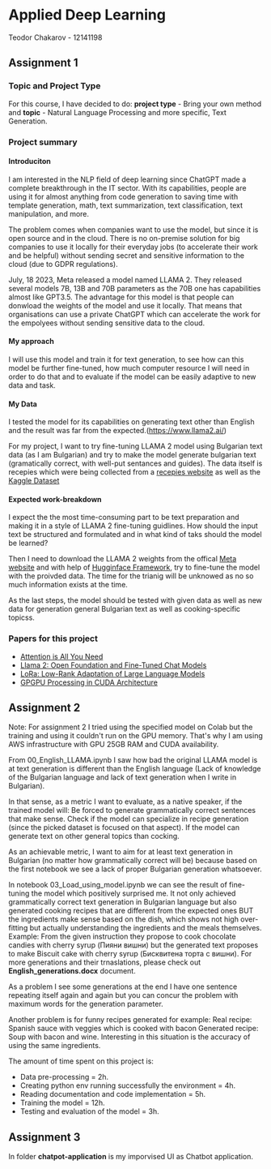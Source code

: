 # Applied Deep Learning
Teodor Chakarov - 12141198

## Assignment 1
### Topic and Project Type
For this course, I have decided to do: **project type** - Bring your own method and **topic** - Natural Language Processing and more specific, Text Generation.

### Project summary
#### Introduciton
I am interested in the NLP field of deep learning since ChatGPT made a complete breakthrough in the IT sector. With its capabilities, people are using it for almost anything from code generation to saving time with template generation, math, text summarization, text classification, text manipulation, and more.

The problem comes when companies want to use the model, but since it is open source and in the cloud. There is no on-premise solution for big companies to use it locally for their everyday jobs (to accelerate their work and be helpful) without sending secret and sensitive information to the cloud (due to GDPR regulations). 

July, 18 2023, Meta released a model named LLAMA 2. They released several models 7B, 13B and 70B parameters as the 70B one has capabilities almost like GPT3.5. The advantage for this model is that people can donwload the weights of the model and use it locally. That means that organisations can use a private ChatGPT which can accelerate the work for the empolyees without sending sensitive data to the cloud. 

#### My approach
I will use this model and train it for text generation, to see how can this model be further fine-tuned, how much computer resource I will need in order to do that and to evaluate if the model can be easily adaptive to new data and task.

#### My Data
I tested the model for its capabilities on generating text other than English and the result was far from the expected.(https://www.llama2.ai/)

For my project, I want to try fine-tuning LLAMA 2 model using Bulgarian text data (as I am Bulgarian) and try to make the model generate bulgarian text (gramatically correct, with well-put sentances and guides). The data itself is recepies which were being collected from a [recepies website](https://receptite.com/) as well as the [Kaggle Dataset](https://www.kaggle.com/datasets/auhide/bulgarian-recipes-dataset/)


#### Expected work-breakdown 
I expect the the most time-consuming part to be text preparation and making it in a style of LLAMA 2 fine-tuning guidlines. How should the input text be structured and formulated and in what kind of taks should the model be learned?

Then I need to download the LLAMA 2 weights from the offical [Meta website](https://ai.meta.com/llama/) and with help of [Hugginface Framework](https://huggingface.co/docs/transformers/main/model_doc/llama2), try to fine-tune the model with the proivded data. The time for the trianig will be unknowed as no so much information exists at the time.

As the last steps, the model should be tested with given data as well as new data for generation general Bulgarian text as well as cooking-specific topicss. 

### Papers for this project
 - [Attention is All You Need](https://arxiv.org/abs/1202.4347)
 - [Llama 2: Open Foundation and Fine-Tuned Chat Models](https://arxiv.org/abs/2307.09288)
 - [LoRa: Low-Rank Adaptation of Large Language Models](https://arxiv.org/abs/2106.09685)
 - [GPGPU Processing in CUDA Architecture](https://arxiv.org/abs/1202.4347)


## Assignment 2
Note: For assignment 2 I tried using the specified model on Colab but the training and using it couldn't run on the GPU memory. That's why I am using AWS infrastructure with GPU 25GB RAM and CUDA availability.

From 00_English_LLAMA.ipynb I saw how bad the original LLAMA model is at text generation is different than the English language (Lack of knowledge of the Bulgarian language and lack of text generation when I write in Bulgarian). 

In that sense, as a metric I want to evaluate, as a native speaker, if the trained model will:
Be forced to generate grammatically correct sentences that make sense.
Check if the model can specialize in recipe generation (since the picked dataset is focused on that aspect).
If the model can generate text on other general topics than cocking.

As an achievable metric, I want to aim for at least text generation in Bulgarian (no matter how grammatically correct will be) because based on the first notebook we see a lack of proper Bulgarian generation whatsoever.

In notebook 03_Load_using_model.ipynb we can see the result of fine-tuning the model which positively surprised me. It not only achieved grammatically correct text generation in Bulgarian language but also generated cooking recipes that are different from the expected ones BUT the ingredients make sense based on the dish, which shows not high over-fitting but actually understanding the ingredients and the meals themselves.\
Example:
From the given instruction they propose to cook chocolate candies with cherry syrup  (Пияни вишни) but the generated text proposes to make Biscuit cake with cherry syrup (Бисквитена торта с вишни). For more generations and their trnaslations, please check out **English_generations.docx** document.

As a problem I see some generations at the end I have one sentence repeating itself again and again but you can concur the problem with maximum words for the generation parameter.

Another problem is for funny recipes generated for example:
Real recipe: Spanish sauce with veggies which is cooked with bacon
Generated recipe: Soup with bacon and wine. 
Interesting in this situation is the accuracy of using the same ingredients.

The amount of time spent on this project is:
 - Data pre-processing = 2h.
 - Creating python env running successfully the environment = 4h.
 - Reading documentation and code implementation = 5h.
 - Training the model = 12h.
 - Testing and evaluation of the model = 3h.

## Assignment 3
In folder **chatpot-application** is my imporvised UI as Chatbot application.